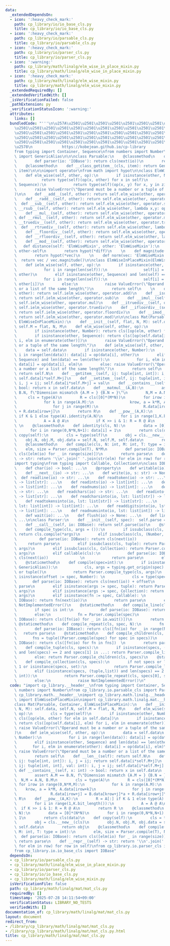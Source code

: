 ```yaml
---
data:
  _extendedDependsOn:
  - icon: ':heavy_check_mark:'
    path: cp_library/io/io_base_cls.py
    title: cp_library/io/io_base_cls.py
  - icon: ':heavy_check_mark:'
    path: cp_library/io/parsable_cls.py
    title: cp_library/io/parsable_cls.py
  - icon: ':heavy_check_mark:'
    path: cp_library/io/parser_cls.py
    title: cp_library/io/parser_cls.py
  - icon: ':warning:'
    path: cp_library/math/linalg/elm_wise_in_place_mixin.py
    title: cp_library/math/linalg/elm_wise_in_place_mixin.py
  - icon: ':heavy_check_mark:'
    path: cp_library/math/linalg/elm_wise_mixin.py
    title: cp_library/math/linalg/elm_wise_mixin.py
  _extendedRequiredBy: []
  _extendedVerifiedWith: []
  _isVerificationFailed: false
  _pathExtension: py
  _verificationStatusIcon: ':warning:'
  attributes:
    links: []
  bundledCode: "'''\n\u257A\u2501\u2501\u2501\u2501\u2501\u2501\u2501\u2501\u2501\u2501\
    \u2501\u2501\u2501\u2501\u2501\u2501\u2501\u2501\u2501\u2501\u2501\u2501\u2501\
    \u2501\u2501\u2501\u2501\u2501\u2501\u2501\u2501\u2501\u2501\u2501\u2501\u2501\
    \u2501\u2501\u2501\u2501\u2501\u2501\u2501\u2501\u2501\u2501\u2501\u2501\u2501\
    \u2501\u2501\u2501\u2501\u2501\u2501\u2501\u2501\u2501\u2501\u2501\u2501\u2501\
    \u2578\n             https://kobejean.github.io/cp-library               \n'''\n\
    from typing import Container, Sequence\nfrom numbers import Number\nfrom types\
    \ import GenericAlias\n\n\nclass Parsable:\n    @classmethod\n    def compile(cls):\n\
    \        def parser(io: 'IOBase'): return cls(next(io))\n        return parser\n\
    \    @classmethod\n    def __class_getitem__(cls, item): return GenericAlias(cls,\
    \ item)\n\n\nimport operator\nfrom math import hypot\n\nclass ElmWiseMixin:\n\
    \    def elm_wise(self, other, op):\n        if isinstance(other, Number):\n \
    \           return type(self)(op(x, other) for x in self)\n        if isinstance(other,\
    \ Sequence):\n            return type(self)(op(x, y) for x, y in zip(self, other))\n\
    \        raise ValueError(\"Operand must be a number or a tuple of the same length\"\
    )\n\n    def __add__(self, other): return self.elm_wise(other, operator.add)\n\
    \    def __radd__(self, other): return self.elm_wise(other, operator.add)\n  \
    \  def __sub__(self, other): return self.elm_wise(other, operator.sub)\n    def\
    \ __rsub__(self, other): return self.elm_wise(other, lambda x,y: operator.sub(y,x))\n\
    \    def __mul__(self, other): return self.elm_wise(other, operator.mul)\n   \
    \ def __rmul__(self, other): return self.elm_wise(other, operator.mul)\n    def\
    \ __truediv__(self, other): return self.elm_wise(other, operator.truediv)\n  \
    \  def __rtruediv__(self, other): return self.elm_wise(other, lambda x,y: operator.truediv(y,x))\n\
    \    def __floordiv__(self, other): return self.elm_wise(other, operator.floordiv)\n\
    \    def __rfloordiv__(self, other): return self.elm_wise(other, lambda x,y: operator.floordiv(y,x))\n\
    \    def __mod__(self, other): return self.elm_wise(other, operator.mod)\n\n \
    \   def distance(self: 'ElmWiseMixin', other: 'ElmWiseMixin'):\n        diff =\
    \ other-self\n        return hypot(*diff)\n    \n    def magnitude(vec: 'ElmWiseMixin'):\n\
    \        return hypot(*vec)\n    \n    def norm(vec: 'ElmWiseMixin'):\n      \
    \  return vec / vec.magnitude()\n\nclass ElmWiseInPlaceMixin(ElmWiseMixin):\n\
    \    def ielm_wise(self, other, op):\n        if isinstance(other, Number):\n\
    \            for i in range(len(self)):\n                self[i] = op(self[i],\
    \ other)\n        elif isinstance(other, Sequence) and len(self) == len(other):\n\
    \            for i in range(len(self)):\n                self[i] = op(self[i],\
    \ other[i])\n        else:\n            raise ValueError(\"Operand must be a number\
    \ or a list of the same length\")\n        return self\n    \n    def __iadd__(self,\
    \ other): return self.ielm_wise(other, operator.add)\n    def __isub__(self, other):\
    \ return self.ielm_wise(other, operator.sub)\n    def __imul__(self, other): return\
    \ self.ielm_wise(other, operator.mul)\n    def __itruediv__(self, other): return\
    \ self.ielm_wise(other, operator.truediv)\n    def __ifloordiv__(self, other):\
    \ return self.ielm_wise(other, operator.floordiv)\n    def __imod__(self, other):\
    \ return self.ielm_wise(other, operator.mod)\n\n\nclass Mat(Parsable, Container,\
    \ ElmWiseInPlaceMixin):\n    def __init__(self, flat, N, M): self.data, self.N,\
    \ self.M = flat, N, M\n    def elm_wise(self, other, op):\n        cls = type(self)\n\
    \        if isinstance(other, Number): return cls([op(elm, other) for elm in self.data])\n\
    \        if isinstance(other, Sequence): return cls([op(self.data[i], elm) for\
    \ i, elm in enumerate(other)])\n        raise ValueError(\"Operand must be a number\
    \ or a tuple of the same length\")\n    def ielm_wise(self, other, op):\n    \
    \    data = self.data\n        if isinstance(other, Number):\n            for\
    \ i in range(len(data)): data[i] = op(data[i], other)\n        elif isinstance(other,\
    \ Sequence) and len(data) == len(other):\n            for i, elm in enumerate(other):\
    \ data[i] = op(data[i], elm)\n        else: raise ValueError(\"Operand must be\
    \ a number or a list of the same length\")\n        return self\n    def __len__(self):\
    \ return self.N\n    def __getitem__(self, ij: tuple[int, int]): i, j = ij; return\
    \ self.data[i*self.M+j]\n    def __setitem__(self, ij: tuple[int, int], val: int):\
    \ i, j = ij; self.data[i*self.M+j] = val\n    def __contains__(self, x: int) ->\
    \ bool: return x in self.data\n    def __matmul__(A,B):\n        assert A.M ==\
    \ B.N, f\"Dimension mismatch {A.M = } {B.N = }\"\n        N,M = A.N, B.M\n   \
    \     cls = type(A)\n        R = cls([0]*(M*N))\n        for irow in range(0,N*M,M):\n\
    \            for k in range(A.M):\n                krow, a = k*M, A.data[irow+k]\n\
    \                for j in range(M):\n                    R.data[irow+j] = B.data[krow+j]*a\
    \ + R.data[irow+j]\n        return R\n    def __pow__(A,K):\n        R = A[:]\
    \ if K & 1 else type(A).identity(A.N)\n        for i in range(1,K.bit_length()):\n\
    \            A = A @ A\n            if K >> i & 1: R = R @ A\n        return R\
    \ \n    @classmethod\n    def identity(cls, N):\n        data = [0]*(N*N)\n  \
    \      for i in range(0,N*N,N+1): data[i] = 1\n        return cls(data)\n    def\
    \ copy(self):\n        cls = type(self)\n        obj = cls.__new__(cls)\n    \
    \    obj.N, obj.M, obj.data = self.N, self.M, self.data\n        return obj\n\
    \    @classmethod\n    def compile(cls, N: int, M: int, T: type = int):\n    \
    \    elm, size = Parser.compile(T), N*M\n        def parse(io: IOBase): return\
    \ cls([elm(io) for _ in range(size)])\n        return parse\n    def __repr__(self)\
    \ -> str: return '\\n'.join(' '.join(str(elm) for elm in row) for row in self)\n\
    import typing\nfrom typing import Callable, Collection\n\nclass IOBase:\n    @property\n\
    \    def char(io) -> bool: ...\n    @property\n    def writable(io) -> bool: ...\n\
    \    def __next__(io) -> str: ...\n    def write(io, s: str) -> None: ...\n  \
    \  def readline(io) -> str: ...\n    def readtoken(io) -> str: ...\n    def readtokens(io)\
    \ -> list[str]: ...\n    def readints(io) -> list[int]: ...\n    def readdigits(io)\
    \ -> list[int]: ...\n    def readnums(io) -> list[int]: ...\n    def readchar(io)\
    \ -> str: ...\n    def readchars(io) -> str: ...\n    def readinto(io, lst: list[str])\
    \ -> list[str]: ...\n    def readcharsinto(io, lst: list[str]) -> list[str]: ...\n\
    \    def readtokensinto(io, lst: list[str]) -> list[str]: ...\n    def readintsinto(io,\
    \ lst: list[int]) -> list[int]: ...\n    def readdigitsinto(io, lst: list[int])\
    \ -> list[int]: ...\n    def readnumsinto(io, lst: list[int]) -> list[int]: ...\n\
    \    def wait(io): ...\n    def flush(io) -> None: ...\n    def line(io) -> list[str]:\
    \ ...\n\nclass Parser:\n    def __init__(self, spec):  self.parse = Parser.compile(spec)\n\
    \    def __call__(self, io: IOBase): return self.parse(io)\n    @staticmethod\n\
    \    def compile_type(cls, args = ()):\n        if issubclass(cls, Parsable):\
    \ return cls.compile(*args)\n        elif issubclass(cls, (Number, str)):\n  \
    \          def parse(io: IOBase): return cls(next(io))              \n       \
    \     return parse\n        elif issubclass(cls, tuple): return Parser.compile_tuple(cls,\
    \ args)\n        elif issubclass(cls, Collection): return Parser.compile_collection(cls,\
    \ args)\n        elif callable(cls):\n            def parse(io: IOBase): return\
    \ cls(next(io))              \n            return parse\n        else: raise NotImplementedError()\n\
    \    @staticmethod\n    def compile(spec=int):\n        if isinstance(spec, (type,\
    \ GenericAlias)):\n            cls, args = typing.get_origin(spec) or spec, typing.get_args(spec)\
    \ or tuple()\n            return Parser.compile_type(cls, args)\n        elif\
    \ isinstance(offset := spec, Number): \n            cls = type(spec)  \n     \
    \       def parse(io: IOBase): return cls(next(io)) + offset\n            return\
    \ parse\n        elif isinstance(args := spec, tuple): return Parser.compile_tuple(type(spec),\
    \ args)\n        elif isinstance(args := spec, Collection): return Parser.compile_collection(type(spec),\
    \ args)\n        elif isinstance(fn := spec, Callable): \n            def parse(io:\
    \ IOBase): return fn(next(io))\n            return parse\n        else: raise\
    \ NotImplementedError()\n    @staticmethod\n    def compile_line(cls, spec=int):\n\
    \        if spec is int:\n            def parse(io: IOBase): return cls(io.readnums())\n\
    \        else:\n            fn = Parser.compile(spec)\n            def parse(io:\
    \ IOBase): return cls([fn(io) for _ in io.wait()])\n        return parse\n   \
    \ @staticmethod\n    def compile_repeat(cls, spec, N):\n        fn = Parser.compile(spec)\n\
    \        def parse(io: IOBase): return cls([fn(io) for _ in range(N)])\n     \
    \   return parse\n    @staticmethod\n    def compile_children(cls, specs):\n \
    \       fns = tuple((Parser.compile(spec) for spec in specs))\n        def parse(io:\
    \ IOBase): return cls([fn(io) for fn in fns])  \n        return parse\n    @staticmethod\n\
    \    def compile_tuple(cls, specs):\n        if isinstance(specs, (tuple,list))\
    \ and len(specs) == 2 and specs[1] is ...: return Parser.compile_line(cls, specs[0])\n\
    \        else: return Parser.compile_children(cls, specs)\n    @staticmethod\n\
    \    def compile_collection(cls, specs):\n        if not specs or len(specs) ==\
    \ 1 or isinstance(specs, set):\n            return Parser.compile_line(cls, *specs)\n\
    \        elif (isinstance(specs, (tuple,list)) and len(specs) == 2 and isinstance(specs[1],\
    \ int)):\n            return Parser.compile_repeat(cls, specs[0], specs[1])\n\
    \        else:\n            raise NotImplementedError()\n"
  code: "import cp_library.__header__\nfrom typing import Container, Sequence\nfrom\
    \ numbers import Number\nfrom cp_library.io.parsable_cls import Parsable\nimport\
    \ cp_library.math.__header__\nimport cp_library.math.linalg.__header__\nfrom cp_library.math.linalg.elm_wise_in_place_mixin\
    \ import ElmWiseInPlaceMixin\nimport cp_library.math.linalg.mat.__header__\n\n\
    class Mat(Parsable, Container, ElmWiseInPlaceMixin):\n    def __init__(self, flat,\
    \ N, M): self.data, self.N, self.M = flat, N, M\n    def elm_wise(self, other,\
    \ op):\n        cls = type(self)\n        if isinstance(other, Number): return\
    \ cls([op(elm, other) for elm in self.data])\n        if isinstance(other, Sequence):\
    \ return cls([op(self.data[i], elm) for i, elm in enumerate(other)])\n       \
    \ raise ValueError(\"Operand must be a number or a tuple of the same length\"\
    )\n    def ielm_wise(self, other, op):\n        data = self.data\n        if isinstance(other,\
    \ Number):\n            for i in range(len(data)): data[i] = op(data[i], other)\n\
    \        elif isinstance(other, Sequence) and len(data) == len(other):\n     \
    \       for i, elm in enumerate(other): data[i] = op(data[i], elm)\n        else:\
    \ raise ValueError(\"Operand must be a number or a list of the same length\")\n\
    \        return self\n    def __len__(self): return self.N\n    def __getitem__(self,\
    \ ij: tuple[int, int]): i, j = ij; return self.data[i*self.M+j]\n    def __setitem__(self,\
    \ ij: tuple[int, int], val: int): i, j = ij; self.data[i*self.M+j] = val\n   \
    \ def __contains__(self, x: int) -> bool: return x in self.data\n    def __matmul__(A,B):\n\
    \        assert A.M == B.N, f\"Dimension mismatch {A.M = } {B.N = }\"\n      \
    \  N,M = A.N, B.M\n        cls = type(A)\n        R = cls([0]*(M*N))\n       \
    \ for irow in range(0,N*M,M):\n            for k in range(A.M):\n            \
    \    krow, a = k*M, A.data[irow+k]\n                for j in range(M):\n     \
    \               R.data[irow+j] = B.data[krow+j]*a + R.data[irow+j]\n        return\
    \ R\n    def __pow__(A,K):\n        R = A[:] if K & 1 else type(A).identity(A.N)\n\
    \        for i in range(1,K.bit_length()):\n            A = A @ A\n          \
    \  if K >> i & 1: R = R @ A\n        return R \n    @classmethod\n    def identity(cls,\
    \ N):\n        data = [0]*(N*N)\n        for i in range(0,N*N,N+1): data[i] =\
    \ 1\n        return cls(data)\n    def copy(self):\n        cls = type(self)\n\
    \        obj = cls.__new__(cls)\n        obj.N, obj.M, obj.data = self.N, self.M,\
    \ self.data\n        return obj\n    @classmethod\n    def compile(cls, N: int,\
    \ M: int, T: type = int):\n        elm, size = Parser.compile(T), N*M\n      \
    \  def parse(io: IOBase): return cls([elm(io) for _ in range(size)])\n       \
    \ return parse\n    def __repr__(self) -> str: return '\\n'.join(' '.join(str(elm)\
    \ for elm in row) for row in self)\nfrom cp_library.io.parser_cls import Parser\n\
    from cp_library.io.io_base_cls import IOBase"
  dependsOn:
  - cp_library/io/parsable_cls.py
  - cp_library/math/linalg/elm_wise_in_place_mixin.py
  - cp_library/io/parser_cls.py
  - cp_library/io/io_base_cls.py
  - cp_library/math/linalg/elm_wise_mixin.py
  isVerificationFile: false
  path: cp_library/math/linalg/mat/mat_cls.py
  requiredBy: []
  timestamp: '2025-07-28 14:11:54+09:00'
  verificationStatus: LIBRARY_NO_TESTS
  verifiedWith: []
documentation_of: cp_library/math/linalg/mat/mat_cls.py
layout: document
redirect_from:
- /library/cp_library/math/linalg/mat/mat_cls.py
- /library/cp_library/math/linalg/mat/mat_cls.py.html
title: cp_library/math/linalg/mat/mat_cls.py
---
```


